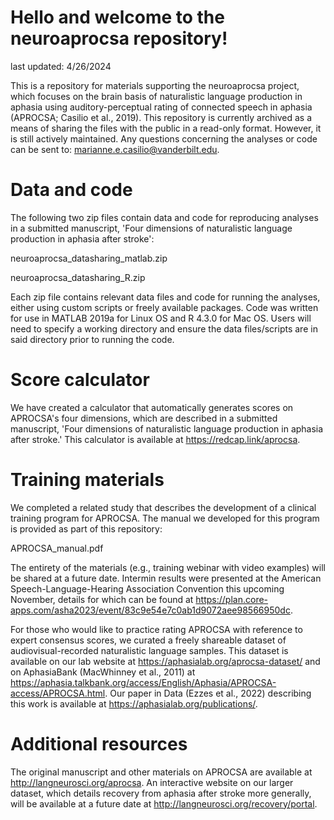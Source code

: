 # Hello and welcome to the neuroaprocsa repository!

last updated: 4/26/2024

This is a repository for materials supporting the neuroaprocsa project, which focuses on the brain basis of naturalistic language production in aphasia using auditory-perceptual rating of connected speech in aphasia (APROCSA; Casilio et al., 2019). This repository is currently archived as a means of sharing the files with the public in a read-only format. However, it is still actively maintained. Any questions concerning the analyses or code can be sent to: marianne.e.casilio@vanderbilt.edu.

# Data and code

The following two zip files contain data and code for reproducing analyses in a submitted manuscript, 'Four dimensions of naturalistic language production in aphasia after stroke':

neuroaprocsa_datasharing_matlab.zip

neuroaprocsa_datasharing_R.zip

Each zip file contains relevant data files and code for running the analyses, either using custom scripts or freely available packages. Code was written for use in MATLAB 2019a for Linux OS and R 4.3.0 for Mac OS. Users will need to specify a working directory and ensure the data files/scripts are in said directory prior to running the code.

# Score calculator

We have created a calculator that automatically generates scores on APROCSA's four dimensions, which are described in a submitted manuscript, 'Four dimensions of naturalistic language production in aphasia after stroke.' This calculator is available at https://redcap.link/aprocsa.

# Training materials

We completed a related study that describes the development of a clinical training program for APROCSA. The manual we developed for this program is provided as part of this repository:

APROCSA_manual.pdf

The entirety of the materials (e.g., training webinar with video examples) will be shared at a future date. Intermin results were presented at the American Speech-Language-Hearing Association Convention this upcoming November, details for which can be found at https://plan.core-apps.com/asha2023/event/83c9e54e7c0ab1d9072aee98566950dc.

For those who would like to practice rating APROCSA with reference to expert consensus scores, we curated a freely shareable dataset of audiovisual-recorded naturalistic language samples. This dataset is available on our lab website at https://aphasialab.org/aprocsa-dataset/ and on AphasiaBank (MacWhinney et al., 2011) at https://aphasia.talkbank.org/access/English/Aphasia/APROCSA-access/APROCSA.html. Our paper in Data (Ezzes et al., 2022) describing this work is available at https://aphasialab.org/publications/.

# Additional resources

The original manuscript and other materials on APROCSA are available at http://langneurosci.org/aprocsa. An interactive website on our larger dataset, which details recovery from aphasia after stroke more generally, will be available at a future date at http://langneurosci.org/recovery/portal.
